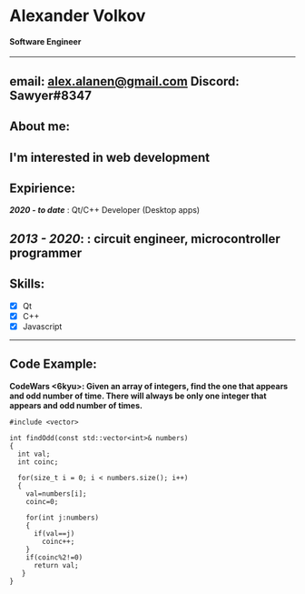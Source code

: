 # **Alexander Volkov**
#### Software Engineer
---
**email:** alex.alanen@gmail.com
**Discord:** Sawyer#8347
---
## About me:
I'm interested in web development
---
## Expirience:
**_2020 - to date_**
: Qt/C++ Developer (Desktop apps)

**_2013 - 2020_**:
: circuit engineer, microcontroller programmer
---
## Skills:
-[x] Qt
-[x] C++
-[x] Javascript
---
## Code Example:
**CodeWars <6kyu>: Given an array of integers, find the one that appears and odd number of time.
There will always be only one integer that appears and odd number of times.**
```
#include <vector>

int findOdd(const std::vector<int>& numbers)
{
  int val;
  int coinc;
  
  for(size_t i = 0; i < numbers.size(); i++)
  {
    val=numbers[i];
    coinc=0;
    
    for(int j:numbers)
    {
      if(val==j)
        coinc++;
    }
    if(coinc%2!=0)
      return val;
   }
}
```